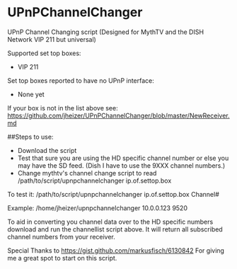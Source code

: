 # UPnPChannelChanger
UPnP Channel Changing script (Designed for MythTV and the DISH Network VIP 211 but universal)

Supported set top boxes:
 + VIP 211

Set top boxes reported to have no UPnP interface:
+ None yet

  
If your box is not in the list above see: <https://github.com/jheizer/UPnPChannelChanger/blob/master/NewReceiver.md>
  
##Steps to use:
+ Download the script
+ Test that sure you are using the HD specific channel number or else you may have the SD feed.  (Dish I have to use the 9XXX channel numbers.)
+ Change mythtv's channel change script to read /path/to/script/upnpchannelchanger ip.of.settop.box

To test it: /path/to/script/upnpchannelchanger ip.of.settop.box Channel#

Example: /home/jheizer/upnpchannelchanger 10.0.0.123 9520

To aid in converting you channel data over to the HD specific numbers download and run the channellist script above.  It will return all subscribed channel numbers from your receiver.


Special Thanks to https://gist.github.com/markusfisch/6130842  For giving me a great spot to start on this script.


